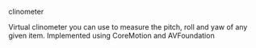 clinometer

Virtual clinometer you can use to measure the pitch, roll and yaw of any given item. Implemented using CoreMotion and AVFoundation
